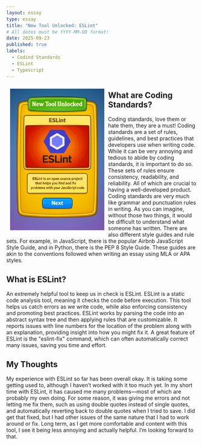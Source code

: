 ```yaml
---
layout: essay
type: essay
title: "New Tool Unlocked: ESLint"
# All dates must be YYYY-MM-DD format!
date: 2025-09-23
published: true
labels:
  - Codind Standards
  - ESLint
  - Typescript
---
```

<img src ="../img/code-standard-reflection/item-unlockedv2.png" alt="ESLint Card item unlocked" style ="float: left; margin: 10px; width: 250px;" />

## What are Coding Standards?

Coding standards, love them or hate them, they are a must! Coding standards are a set of rules, guidelines, and best practices that developers use when writing code. While it can be very annoying and tedious to abide by coding standards, it is important to do so. These sets of rules ensure consistency, readability, and reliability. All of which are crucial to having a well-developed product.
Coding standards are very much like grammar and punctuation rules in writing. As you can imagine, without those two things, it would be difficult to understand what someone has written. There are also different style guides and rule sets. For example, in JavaScript, there is the popular Airbnb JavaScript Style Guide, and in Python, there is the PEP 8 Style Guide. These guides are akin to the conventions followed when writing an essay using MLA or APA styles. 

## What is ESLint?

An extremely helpful tool to keep us in check is ESLint. ESLint is a static code analysis tool, meaning it checks the code before execution. This tool helps us catch errors as we write code, while also enforcing consistency and promoting best practices. ESLint works by parsing the code into an abstract syntax tree and then applying rules that are customizable. It reports issues with line numbers for the location of the problem along with an explanation, providing insight into how you might fix it. A great feature of ESLint is the "eslint-fix" command, which can often automatically correct many issues, saving you time and effort.

## My Thoughts

My experience with ESLint so far has been overall okay. It is taking some getting used to, although I haven’t worked with it too much yet. In my short time with ESLint, it has caused me many problems—most of which are probably my own doing. For some reason, it was giving me errors and not letting me fix them, such as using double quotes instead of single quotes, and automatically reverting back to double quotes when I tried to save. I did get that fixed, but I had other issues of the same nature that I had to work around or fix.
Long term, as I get more comfortable and content with this tool, I see it being less annoying and actually helpful. I’m looking forward to that.